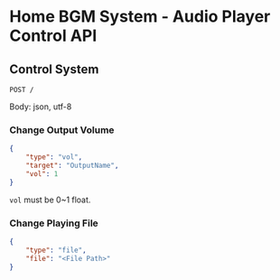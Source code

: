 # Home BGM System - Audio Player Control API

## Control System
```http
POST /
```

Body: json, utf-8

### Change Output Volume
```json
{
    "type": "vol",
    "target": "OutputName",
    "vol": 1
}
```

`vol` must be 0~1 float.

### Change Playing File
```json
{
    "type": "file",
    "file": "<File Path>"
}
```
